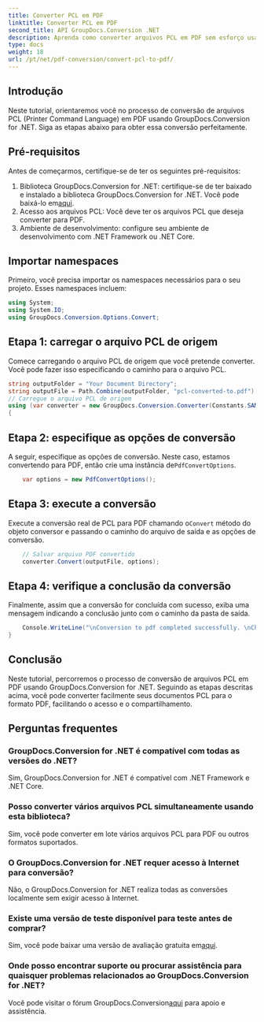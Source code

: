 ```yaml
---
title: Converter PCL em PDF
linktitle: Converter PCL em PDF
second_title: API GroupDocs.Conversion .NET
description: Aprenda como converter arquivos PCL em PDF sem esforço usando GroupDocs.Conversion for .NET. Siga nosso guia passo a passo.
type: docs
weight: 18
url: /pt/net/pdf-conversion/convert-pcl-to-pdf/
---
```

## Introdução
Neste tutorial, orientaremos você no processo de conversão de arquivos PCL (Printer Command Language) em PDF usando GroupDocs.Conversion for .NET. Siga as etapas abaixo para obter essa conversão perfeitamente.
## Pré-requisitos
Antes de começarmos, certifique-se de ter os seguintes pré-requisitos:
1. Biblioteca GroupDocs.Conversion for .NET: certifique-se de ter baixado e instalado a biblioteca GroupDocs.Conversion for .NET. Você pode baixá-lo em[aqui](https://releases.groupdocs.com/conversion/net/).
2. Acesso aos arquivos PCL: Você deve ter os arquivos PCL que deseja converter para PDF.
3. Ambiente de desenvolvimento: configure seu ambiente de desenvolvimento com .NET Framework ou .NET Core.

## Importar namespaces
Primeiro, você precisa importar os namespaces necessários para o seu projeto. Esses namespaces incluem:
```csharp
using System;
using System.IO;
using GroupDocs.Conversion.Options.Convert;
```
## Etapa 1: carregar o arquivo PCL de origem
Comece carregando o arquivo PCL de origem que você pretende converter. Você pode fazer isso especificando o caminho para o arquivo PCL.
```csharp
string outputFolder = "Your Document Directory";
string outputFile = Path.Combine(outputFolder, "pcl-converted-to.pdf");
// Carregue o arquivo PCL de origem
using (var converter = new GroupDocs.Conversion.Converter(Constants.SAMPLE_PCL))
{
```
## Etapa 2: especifique as opções de conversão
 A seguir, especifique as opções de conversão. Neste caso, estamos convertendo para PDF, então crie uma instância de`PdfConvertOptions`.
```csharp
	var options = new PdfConvertOptions();
```
## Etapa 3: execute a conversão
 Execute a conversão real de PCL para PDF chamando o`Convert` método do objeto conversor e passando o caminho do arquivo de saída e as opções de conversão.
```csharp
	// Salvar arquivo PDF convertido
	converter.Convert(outputFile, options);
```
## Etapa 4: verifique a conclusão da conversão
Finalmente, assim que a conversão for concluída com sucesso, exiba uma mensagem indicando a conclusão junto com o caminho da pasta de saída.
```csharp
	Console.WriteLine("\nConversion to pdf completed successfully. \nCheck output in {0}", outputFolder);
}
```

## Conclusão
Neste tutorial, percorremos o processo de conversão de arquivos PCL em PDF usando GroupDocs.Conversion for .NET. Seguindo as etapas descritas acima, você pode converter facilmente seus documentos PCL para o formato PDF, facilitando o acesso e o compartilhamento.
## Perguntas frequentes
### GroupDocs.Conversion for .NET é compatível com todas as versões do .NET?
Sim, GroupDocs.Conversion for .NET é compatível com .NET Framework e .NET Core.
### Posso converter vários arquivos PCL simultaneamente usando esta biblioteca?
Sim, você pode converter em lote vários arquivos PCL para PDF ou outros formatos suportados.
### O GroupDocs.Conversion for .NET requer acesso à Internet para conversão?
Não, o GroupDocs.Conversion for .NET realiza todas as conversões localmente sem exigir acesso à Internet.
### Existe uma versão de teste disponível para teste antes de comprar?
 Sim, você pode baixar uma versão de avaliação gratuita em[aqui](https://releases.groupdocs.com/).
### Onde posso encontrar suporte ou procurar assistência para quaisquer problemas relacionados ao GroupDocs.Conversion for .NET?
 Você pode visitar o fórum GroupDocs.Conversion[aqui](https://forum.groupdocs.com/c/conversion/11) para apoio e assistência.